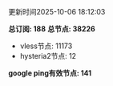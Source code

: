 更新时间2025-10-06 18:12:03

**总订阅: 188**
**总节点: 38226**
- vless节点: 11173
- hysteria2节点: 12

**google ping有效节点: 141**
